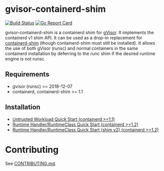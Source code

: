 # gvisor-containerd-shim

[![Build Status](https://travis-ci.org/google/gvisor-containerd-shim.svg?branch=master)](https://travis-ci.org/google/gvisor-containerd-shim)
[![Go Report Card](https://goreportcard.com/badge/github.com/google/gvisor-containerd-shim)](https://goreportcard.com/report/github.com/google/gvisor-containerd-shim)

gvisor-containerd-shim is a containerd shim for [gVisor](https://github.com/google/gvisor/). It implements the containerd v1 shim API. It can be used as a drop-in replacement for [containerd-shim](https://github.com/containerd/containerd/tree/master/cmd/containerd-shim) (though containerd-shim must still be installed). It allows the use of both gVisor (runsc) and normal containers in the same containerd installation by deferring to the runc shim if the desired runtime engine is not runsc.

## Requirements

- gvisor (runsc) >= 2018-12-07
- containerd, containerd-shim >= 1.1

## Installation

- [Untrusted Workload Quick Start (containerd >=1.1)](docs/untrusted-workload-quickstart.md)
- [Runtime Handler/RuntimeClass Quick Start (containerd >=1.2)](docs/runtime-handler-quickstart.md)
- [Runtime Handler/RuntimeClass Quick Start (shim v2) (containerd >=1.2)](docs/runtime-handler-shim-v2-quickstart.md)

# Contributing

See [CONTRIBUTING.md](CONTRIBUTING.md).
